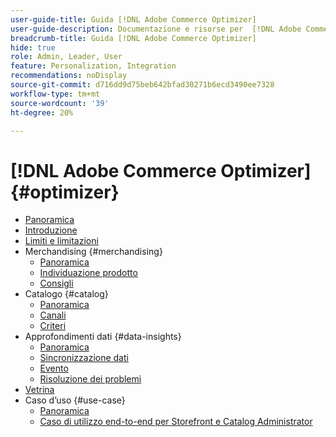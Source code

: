 ```yaml
---
user-guide-title: Guida [!DNL Adobe Commerce Optimizer]
user-guide-description: Documentazione e risorse per  [!DNL Adobe Commerce Optimizer].
breadcrumb-title: Guida [!DNL Adobe Commerce Optimizer]
hide: true
role: Admin, Leader, User
feature: Personalization, Integration
recommendations: noDisplay
source-git-commit: d716dd9d75beb642bfad30271b6ecd3490ee7328
workflow-type: tm+mt
source-wordcount: '39'
ht-degree: 20%

---
```


# [!DNL Adobe Commerce Optimizer] {#optimizer}

- [Panoramica](overview.md)
- [Introduzione](get-started.md)
- [Limiti e limitazioni](boundaries-limits.md)
- Merchandising {#merchandising}
   - [Panoramica](./merchandising/overview.md)
   - [Individuazione prodotto](./merchandising/product-discovery.md)
   - [Consigli](./merchandising/recommendations.md)
- Catalogo {#catalog}
   - [Panoramica](./catalog/overview.md)
   - [Canali](./catalog/channels.md)
   - [Criteri](./catalog/policies.md)
- Approfondimenti dati {#data-insights}
   - [Panoramica](./data-insights/overview.md)
   - [Sincronizzazione dati](./data-insights/data-sync.md)
   - [Evento](./data-insights/eventing.md)
   - [Risoluzione dei problemi](./data-insights/troubleshooting.md)
- [Vetrina](storefront.md)
- Caso d’uso {#use-case}
   - [Panoramica](./use-case/overview.md)
   - [Caso di utilizzo end-to-end per Storefront e Catalog Administrator](./use-case/admin-use-case.md)

